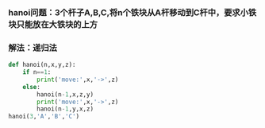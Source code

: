 ### hanoi问题：3个杆子A,B,C,将n个铁块从A杆移动到C杆中，要求小铁块只能放在大铁块的上方
### 解法：递归法
```python
def hanoi(n,x,y,z):
    if n==1:
        print('move:',x,'->',z)
    else:
        hanoi(n-1,x,z,y)
        print('move:',x,'->',z)
        hanoi(n-1,y,x,z)
hanoi(3,'A','B','C')
```
